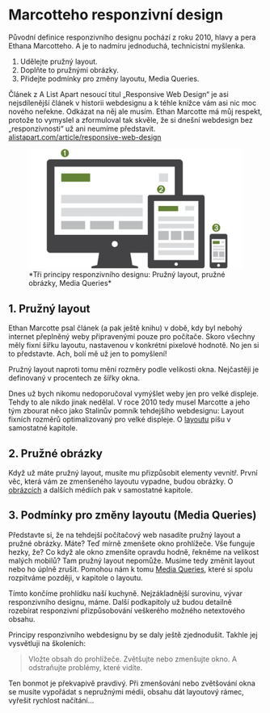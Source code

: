 # Marcotteho responzivní design

Původní definice responzivního designu pochází z roku 2010, hlavy a pera Ethana Marcotteho. A je to nadmíru jednoduchá, technicistní myšlenka.

1. Udělejte pružný layout.
2. Doplňte to pružnými obrázky.
3. Přidejte podmínky pro změny layoutu, Media Queries. 

Článek z A List Apart nesoucí titul „Responsive Web Design“ je asi nejsdílenější článek v historii webdesignu a k téhle knížce vám asi nic moc nového neřekne. Odkázat na něj ale musím. Ethan Marcotte má můj respekt, protože to vymyslel a zformuloval tak skvěle, že si dnešní webdesign bez „responzivnosti“ už ani neumíme představit. [alistapart.com/article/responsive-web-design](http://alistapart.com/article/responsive-web-design)

<figure>
<img src="dist/images/original/vdwd/principy-rwd.jpg" alt="3 principy responzivního designu">
<figcaption markdown="1">    
*Tři principy responzivního designu: Pružný layout, pružné obrázky, Media Queries*
</figcaption> 
</figure>


## 1. Pružný layout

Ethan Marcotte psal článek (a pak ještě knihu) v době, kdy byl nebohý internet přeplněný weby připravenými pouze pro počítače. Skoro všechny měly fixní šířku layoutu, nastavenou v konkrétní pixelové hodnotě. No jen si to představte. Ach, bolí mě už jen to pomyšlení! 

Pružný layout naproti tomu mění rozměry podle velikosti okna. Nejčastěji je definovaný v procentech ze šířky okna.

Dnes už bych nikomu nedoporučoval vymýšlet weby jen pro velké displeje. Tehdy to ale nikdo jinak nedělal. V roce 2010 tedy musel Marcotte a jeho tým zbourat něco jako Stalinův pomník tehdejšího webdesignu: Layout fixních rozměrů optimalizovaný pro velké displeje. O [layoutu](responzivni-layout.md) píšu v samostatné kapitole.

## 2. Pružné obrázky

Když už máte pružný layout, musíte mu přizpůsobit elementy vevnitř. První věc, která vám ze zmenšeného layoutu vypadne, budou obrázky. O [obrázcích](kap-media) a dalších médiích pak v samostatné kapitole.

## 3. Podmínky pro změny layoutu (Media Queries)

Představte si, že na tehdejší počítačový web nasadíte pružný layout a pružné obrázky. Máte? Teď mírně zmenšete okno prohlížeče. Vše funguje hezky, že? Co když ale okno zmenšíte opravdu hodně, řekněme na velikost malých mobilů? Tam pružný layout nepomůže. Musíme tedy změnit layout nebo ho úplně zrušit. Pomohou nám k tomu [Media Queries](css3-media-queries.md), které si spolu rozpitváme později, v kapitole o layoutu.

<div class="ebook-only" markdown="1">
  Tímto končíme prohlídku naší kuchyně. Nejzákladnější surovinu, vývar responzivního designu, máme. Další podkapitoly už budou detailně rozebírat responzivní přizpůsobování veškerého možného  netextového obsahu.
</div>

Principy responzivního webdesignu by se daly ještě zjednodušit. Takhle jej vysvětluji na školeních:

> Vložte obsah do prohlížeče. Zvětšujte nebo zmenšujte okno. A odstraňujte problémy, které vidíte.

Ten bonmot je překvapivě pravdivý. Při zmenšování nebo zvětšování okna se musíte vypořádat s nepružnými médii, obsahu dát layoutový rámec, vyřešit rychlost načítání…
